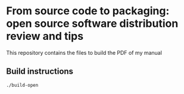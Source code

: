 # From source code to packaging: open source software distribution review and tips

This repository contains the files to build the PDF of my manual

## Build instructions

```
./build-open
```
